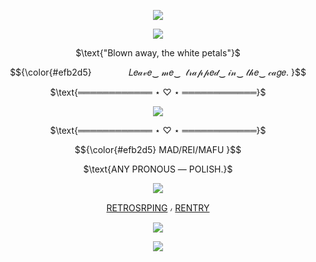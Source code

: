 <p align="center">
<img src="https://files.catbox.moe/5htqh5.png"/>
</p>
<p align="center">
<img src="https://files.catbox.moe/3pnoh5.png"/>
</p>
<p align="center">
$\text{"Blown away, the white petals"}$
</p>
<p align="center">
<p align="center">
$${\color{#efb2d5}  ‎‎ ‎ ‎ ‎ ‎ ‎‎ ‎ ‎ ‎ ‎ ‎‎ ‎ ‎ ‎ ‎𝐿𝑒𝒶𝓋𝑒‎‿ 𝓂𝑒‿ ‎ 𝓉𝓇𝒶𝓅𝓅𝑒𝒹‎‿  𝒾𝓃‿‎  𝓉𝒽𝑒‎‿ 𝒸𝒶𝑔𝑒. }$$ 
</p>
<p align="center">
$\text{════════════ ⋆ ♡ ⋆ ════════════}$
</p>
<p align="center">
<img src="https://64.media.tumblr.com/c7670e88fc0952cee1317cce96be238b/986105ef1a9db4a5-24/s1280x1920/ef061df7efa910603a1a13537260800ecd4516c8.pnj"/>

<p align="center">
<p align="center">
$\text{════════════ ⋆ ♡ ⋆ ════════════}$
</p>
</p>
<p align="center">
$${\color{#efb2d5} MAD/REI/MAFU }$$ 
</p>
<p align="center">
$\text{ANY PRONOUS ― POLISH.}$
</p>
<p align="center">
<img src="https://files.catbox.moe/21hx0y.png"/>
</p>
<div align="center">

  [RETROSRPING](https://retrospring.net/@bloodycherryr) ៸ [RENTRY](rentry.co/bloodyrosess)
</div>
<p align="center">
<img src="https://files.catbox.moe/liwzm8.png"/>
</p>
<p align="center">
<img src="https://files.catbox.moe/vvumhe.png"/>
</p>

